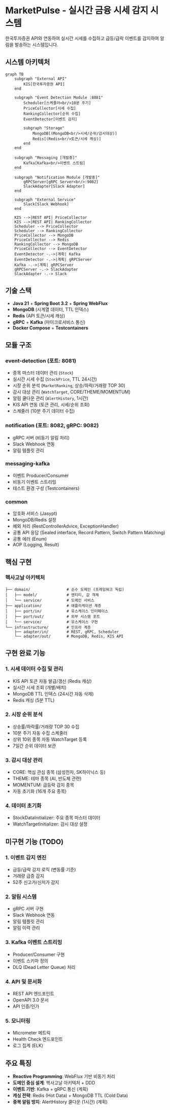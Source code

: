 # MarketPulse - 실시간 금융 시세 감지 시스템

한국투자증권 API와 연동하여 실시간 시세를 수집하고 급등/급락 이벤트를 감지하여 알림을 발송하는 시스템입니다.


## 시스템 아키텍처

```mermaid
graph TB
    subgraph "External API"
        KIS[한국투자증권 API]
    end
    
    subgraph "Event Detection Module :8081"
        Scheduler[스케줄러<br/>10분 주기]
        PriceCollector[시세 수집]
        RankingCollector[순위 수집]
        EventDetector[이벤트 감지]
        
        subgraph "Storage"
            MongoDB[(MongoDB<br/>시세/순위/감시대상)]
            Redis[(Redis<br/>토큰/시세 캐싱)]
        end
    end
    
    subgraph "Messaging [개발중]"
        Kafka[Kafka<br/>이벤트 스트림]
    end
    
    subgraph "Notification Module [개발중]"
        gRPCServer[gRPC Server<br/>:9082]
        SlackAdapter[Slack Adapter]
    end
    
    subgraph "External Service"
        Slack[Slack Webhook]
    end
    
    KIS -->|REST API| PriceCollector
    KIS -->|REST API| RankingCollector
    Scheduler --> PriceCollector
    Scheduler --> RankingCollector
    PriceCollector --> MongoDB
    PriceCollector --> Redis
    RankingCollector --> MongoDB
    PriceCollector --> EventDetector
    EventDetector -.->|계획| Kafka
    EventDetector -.->|계획| gRPCServer
    Kafka -.->|계획| gRPCServer
    gRPCServer -.-> SlackAdapter
    SlackAdapter -.-> Slack
```

## 기술 스택

- **Java 21** + **Spring Boot 3.2** + **Spring WebFlux**
- **MongoDB** (시계열 데이터, TTL 인덱스)
- **Redis** (API 토큰/시세 캐싱)
- **gRPC** + **Kafka** (마이크로서비스 통신)
- **Docker Compose** + **Testcontainers**

## 모듈 구조

### **event-detection** (포트: 8081)
- 종목 마스터 데이터 관리 (`Stock`)
- 실시간 시세 수집 (`StockPrice`, TTL 24시간)
- 시장 순위 분석 (`MarketRanking`, 상승/하락/거래량 TOP 30)
- 감시 대상 관리 (`WatchTarget`, CORE/THEME/MOMENTUM)
- 알림 쿨다운 관리 (`AlertHistory`, 1시간)
- KIS API 연동 (토큰 관리, 시세/순위 조회)
- 스케줄러 (10분 주기 데이터 수집)

### **notification** (포트: 8082, gRPC: 9082)
- gRPC 서버 (비동기 알림 처리)
- Slack Webhook 연동
- 알림 템플릿 관리

### **messaging-kafka**
- 이벤트 Producer/Consumer
- 비동기 이벤트 스트리밍
- 테스트 환경 구성 (Testcontainers)

### **common**
- 암호화 서비스 (Jasypt)
- MongoDB/Redis 설정
- 예외 처리 (RestControllerAdvice, ExceptionHandler)
- 공통 API 응답 (Sealed interface, Record Pattern, Switch Pattern Matching)
- 공통 에러 (Enum)
- AOP (Logging, Result)

## 핵심 구현

### 헥사고날 아키텍처
```
├── domain/                # 순수 도메인 (프레임워크 독립)
│   ├── model/             # 엔티티, 값 객체
│   └── service/           # 도메인 서비스
├── application/           # 애플리케이션 계층
│   ├── port/in/           # 유스케이스 인터페이스
│   ├── port/out/          # 외부 시스템 포트
│   └── service/           # 유스케이스 구현
└── infrastructure/        # 인프라 계층
    ├── adapter/in/        # REST, gRPC, Scheduler
    └── adapter/out/       # MongoDB, Redis, KIS API
```


## 구현 완료 기능

### 1. 시세 데이터 수집 및 관리
- KIS API 토큰 자동 발급/갱신 (Redis 캐싱)
- 실시간 시세 조회 (개별/배치)
- MongoDB TTL 인덱스 (24시간 자동 삭제)
- Redis 캐싱 (5분 TTL)

### 2. 시장 순위 분석
- 상승률/하락률/거래량 TOP 30 수집
- 10분 주기 자동 수집 스케줄러
- 상위 10위 종목 자동 WatchTarget 등록
- 7일간 순위 데이터 보관

### 3. 감시 대상 관리
- CORE: 핵심 관심 종목 (삼성전자, SK하이닉스 등)
- THEME: 테마 종목 (AI, 반도체 관련)
- MOMENTUM: 급등락 감지 종목
- 자동 초기화 (16개 주요 종목)

### 4. 데이터 초기화
- StockDataInitializer: 주요 종목 마스터 데이터
- WatchTargetInitializer: 감시 대상 설정

## 미구현 기능 (TODO)

### 1. 이벤트 감지 엔진
- 급등/급락 감지 로직 (변동률 기준)
- 거래량 급증 감지
- 52주 신고가/신저가 감지

### 2. 알림 시스템
- gRPC 서버 구현
- Slack Webhook 연동
- 알림 템플릿 관리
- 알림 이력 관리

### 3. Kafka 이벤트 스트리밍
- Producer/Consumer 구현
- 이벤트 스키마 정의
- DLQ (Dead Letter Queue) 처리

### 4. API 및 문서화
- REST API 엔드포인트
- OpenAPI 3.0 문서
- API 인증/인가

### 5. 모니터링
- Micrometer 메트릭
- Health Check 엔드포인트
- 로그 집계 (ELK)

## 주요 특징

- **Reactive Programming**: WebFlux 기반 비동기 처리
- **도메인 중심 설계**: 헥사고날 아키텍처 + DDD
- **이벤트 기반**: Kafka + gRPC 통신 (계획)
- **캐싱 전략**: Redis (Hot Data) + MongoDB TTL (Cold Data)
- **중복 알림 방지**: AlertHistory 쿨다운 (1시간) (계획)


